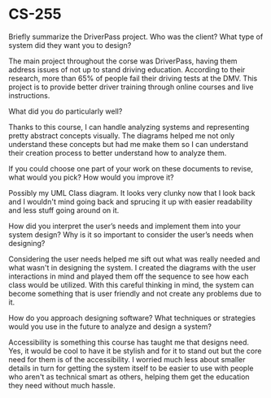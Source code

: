 # CS-255

Briefly summarize the DriverPass project. Who was the client? What type of system did they want you to design?

The main project throughout the corse was DriverPass, having them address issues of not up to stand driving education. According to their research, more than 65% of people fail their driving tests at the DMV. This project is to provide better driver training through online courses and live instructions.

What did you do particularly well?

Thanks to this course, I can handle analyzing systems and representing pretty abstract concepts visually. The diagrams helped me not only understand these concepts but had me make them so I can understand their creation process to better understand how to analyze them.

If you could choose one part of your work on these documents to revise, what would you pick? How would you improve it?

Possibly my UML Class diagram. It looks very clunky now that I look back and I wouldn't mind going back and sprucing it up with easier readability and less stuff going around on it.

How did you interpret the user’s needs and implement them into your system design? Why is it so important to consider the user’s needs when designing?

Considering the user needs helped me sift out what was really needed and what wasn't in designing the system. I created the diagrams with the user interactions in mind and played them off the sequence to see how each class would be utilized. With this careful thinking in mind, the system can become something that is user friendly and not create any problems due to it.

How do you approach designing software? What techniques or strategies would you use in the future to analyze and design a system?

Accessibility is something this course has taught me that designs need. Yes, it would be cool to have it be stylish and for it to stand out but the core need for them is of the accessibility. I worried much less about smaller details in turn for getting the system itself to be easier to use with people who aren't as technical smart as others, helping them get the education they need without much hassle. 
